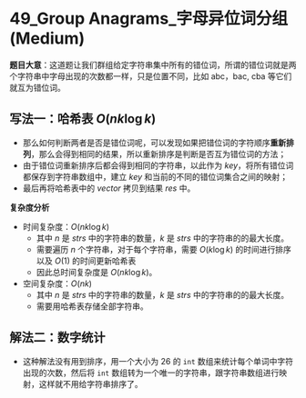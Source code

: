 # 49_Group Anagrams_字母异位词分组 (Medium)

**题目大意**：这道题让我们群组给定字符串集中所有的错位词，所谓的错位词就是两个字符串中字母出现的次数都一样，只是位置不同，比如 abc，bac, cba 等它们就互为错位词。

## 写法一：哈希表 $O(nk \log k)$

- 那么如何判断两者是否是错位词呢，可以发现如果把错位词的字符顺序**重新排列**，那么会得到相同的结果，所以重新排序是判断是否互为错位词的方法；
- 由于错位词重新排序后都会得到相同的字符串，以此作为 $key$，将所有错位词都保存到字符串数组中，建立 $key$ 和当前的不同的错位词集合之间的映射；
- 最后再将哈希表中的 $vector$ 拷贝到结果 $res$ 中。

**复杂度分析**

- 时间复杂度：$O(nk \log k)$
  - 其中 $n$ 是 $strs$ 中的字符串的数量，$k$ 是 $strs$ 中的字符串的的最大长度。
  - 需要遍历 $n$ 个字符串，对于每个字符串，需要 $O(k \log k)$ 的时间进行排序以及 $O(1)$ 的时间更新哈希表
  - 因此总时间复杂度是 $O(nk \log k)$。
- 空间复杂度：$O(nk)$
  - 其中 $n$ 是 $strs$ 中的字符串的数量，$k$ 是 $strs$ 中的字符串的的最大长度。
  - 需要用哈希表存储全部字符串。


## 解法二：数字统计

- 这种解法没有用到排序，用一个大小为 $26$ 的 `int` 数组来统计每个单词中字符出现的次数，然后将 `int` 数组转为一个唯一的字符串，跟字符串数组进行映射，这样就不用给字符串排序了。
